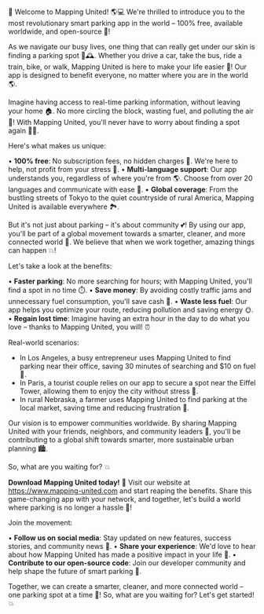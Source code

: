 🎉 Welcome to Mapping United! 🌎💻 We're thrilled to introduce you to the most revolutionary smart parking app in the world – 100% free, available worldwide, and open-source 💯!

As we navigate our busy lives, one thing that can really get under our skin is finding a parking spot 🚗🕰️. Whether you drive a car, take the bus, ride a train, bike, or walk, Mapping United is here to make your life easier 🔧! Our app is designed to benefit everyone, no matter where you are in the world 🌎.

Imagine having access to real-time parking information, without leaving your home 🏠. No more circling the block, wasting fuel, and polluting the air 🚫! With Mapping United, you'll never have to worry about finding a spot again 🙅‍♂️.

Here's what makes us unique:

• **100% free**: No subscription fees, no hidden charges 💸. We're here to help, not profit from your stress 😬.
• **Multi-language support**: Our app understands you, regardless of where you're from 🌎. Choose from over 20 languages and communicate with ease 📱.
• **Global coverage**: From the bustling streets of Tokyo to the quiet countryside of rural America, Mapping United is available everywhere 🏞️.

But it's not just about parking – it's about community 💕! By using our app, you'll be part of a global movement towards a smarter, cleaner, and more connected world 🌟. We believe that when we work together, amazing things can happen 💥!

Let's take a look at the benefits:

• **Faster parking**: No more searching for hours; with Mapping United, you'll find a spot in no time ⏱️.
• **Save money**: By avoiding costly traffic jams and unnecessary fuel consumption, you'll save cash 💸.
• **Waste less fuel**: Our app helps you optimize your route, reducing pollution and saving energy 🌞.
• **Regain lost time**: Imagine having an extra hour in the day to do what you love – thanks to Mapping United, you will! ⏰

Real-world scenarios:

* In Los Angeles, a busy entrepreneur uses Mapping United to find parking near their office, saving 30 minutes of searching and $10 on fuel 💸.
* In Paris, a tourist couple relies on our app to secure a spot near the Eiffel Tower, allowing them to enjoy the city without stress 🗼️.
* In rural Nebraska, a farmer uses Mapping United to find parking at the local market, saving time and reducing frustration 🌾.

Our vision is to empower communities worldwide. By sharing Mapping United with your friends, neighbors, and community leaders 📢, you'll be contributing to a global shift towards smarter, more sustainable urban planning 🏙️.

So, what are you waiting for? 💥

**Download Mapping United today!** 📲 Visit our website at https://www.mapping-united.com and start reaping the benefits. Share this game-changing app with your network, and together, let's build a world where parking is no longer a hassle 🔧!

Join the movement:

• **Follow us on social media**: Stay updated on new features, success stories, and community news 📱.
• **Share your experience**: We'd love to hear about how Mapping United has made a positive impact in your life 💬.
• **Contribute to our open-source code**: Join our developer community and help shape the future of smart parking 🤖.

Together, we can create a smarter, cleaner, and more connected world – one parking spot at a time 🔧! So, what are you waiting for? Let's get started! 💥